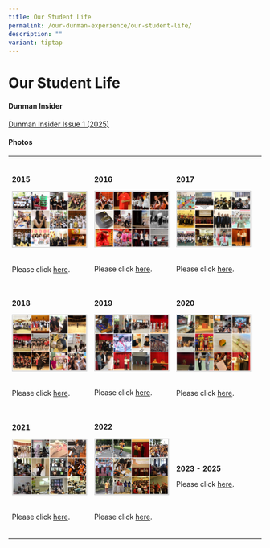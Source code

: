 ```yaml
---
title: Our Student Life
permalink: /our-dunman-experience/our-student-life/
description: ""
variant: tiptap
---
```

<h1>Our Student Life</h1>
<h4><strong>Dunman Insider</strong></h4>
<p><a href="/files/Our Student Life/Dunman Insider/The_Dunman_Insider_Issue_1_2025.pdf" rel="noopener noreferrer nofollow" target="_blank">Dunman Insider Issue 1 (2025)</a>
</p>
<p></p>
<h4><strong>Photos</strong></h4>
<table style="minWidth: 100px">
<colgroup>
<col>
<col>
<col>
<col>
</colgroup>
<tbody>
<tr>
<th rowspan="1" colspan="1">
<p></p>
</th>
<th rowspan="1" colspan="1">
<p></p>
</th>
<th rowspan="1" colspan="1">
<p></p>
</th>
<th rowspan="1" colspan="1">
<p></p>
</th>
</tr>
<tr>
<td rowspan="1" colspan="1">
<p><strong>2015</strong>
</p>
<div class="isomer-image-wrapper">
<img style="width: 100%" height="auto" width="100%" alt="2015.PNG" src="/images/Our%20Student%20Life/2015.png">
</div>
<p>
<br>Please click <a href="https://www.flickr.com/photos/dunmansecondary/collections/72157650202286507/" rel="noopener noreferrer nofollow" target="_blank">here</a>.
<br>
<br>
</p>
</td>
<td rowspan="1" colspan="1">
<p><strong>2016</strong>
</p>
<div class="isomer-image-wrapper">
<img style="width: 100%" height="auto" width="100%" alt="2016.PNG" src="/images/Our%20Student%20Life/2016.png">
</div>
<p>
<br>Please click <a href="https://www.flickr.com/photos/dunmansecondary/collections/72157661893601593/" rel="noopener noreferrer nofollow" target="_blank">here</a>.
<br>
<br>
</p>
</td>
<td rowspan="1" colspan="1">
<p><strong>2017</strong>
</p>
<div class="isomer-image-wrapper">
<img style="width: 100%" height="auto" width="100%" alt="2017.PNG" src="/images/Our%20Student%20Life/2017.png">
</div>
<p>
<br>Please click <a href="https://www.flickr.com/photos/dunmansecondary/collections/72157676416368984/" rel="noopener noreferrer nofollow" target="_blank">here</a>.
<br>
<br>
</p>
</td>
<td rowspan="1" colspan="1">
<p></p>
</td>
</tr>
<tr>
<td rowspan="1" colspan="1">
<p><strong>2018</strong>
</p>
<div class="isomer-image-wrapper">
<img style="width: 100%" height="auto" width="100%" alt="2018.PNG" src="/images/Our%20Student%20Life/2018.png">
</div>
<p>
<br>Please click <a href="https://www.flickr.com/photos/dunmansecondary/collections/72157711370788906/" rel="noopener noreferrer nofollow" target="_blank">here</a>.
<br>
<br>
</p>
</td>
<td rowspan="1" colspan="1">
<p><strong>2019</strong>
</p>
<div class="isomer-image-wrapper">
<img style="width: 100%" height="auto" width="100%" alt="2019.PNG" src="/images/Our%20Student%20Life/2019.png">
</div>
<p>
<br>Please click <a href="https://www.flickr.com/photos/dunmansecondary/collections/72157711371341647/" rel="noopener noreferrer nofollow" target="_blank">here</a>.
<br>
<br>
</p>
</td>
<td rowspan="1" colspan="1">
<p><strong>2020</strong>
</p>
<div class="isomer-image-wrapper">
<img style="width: 100%" height="auto" width="100%" alt="2020.PNG" src="/images/Our%20Student%20Life/2020.png">
</div>
<p>
<br>Please click <a href="https://www.flickr.com/photos/dunmansecondary/collections/72157717046618511/" rel="noopener noreferrer nofollow" target="_blank">here</a>.
<br>
<br>
</p>
</td>
<td rowspan="1" colspan="1">
<p></p>
</td>
</tr>
<tr>
<td rowspan="1" colspan="1">
<p><strong>2021</strong>
</p>
<div class="isomer-image-wrapper">
<img style="width: 100%" height="auto" width="100%" alt="2021.JPG" src="/images/Our%20Student%20Life/2021.png">
</div>
<p>
<br>Please click <a href="https://www.flickr.com/photos/dunmansecondary/collections/72157719745220144/" rel="noopener noreferrer nofollow" target="_blank">here</a>.
<br>
<br>
</p>
</td>
<td rowspan="1" colspan="1">
<p><strong>2022</strong>
</p>
<div class="isomer-image-wrapper">
<img style="width: 100%" height="auto" width="100%" alt="2022.png" src="/images/Our%20Student%20Life/2022.png">
</div>
<p>
<br>Please click <a href="https://www.flickr.com/photos/dunmansecondary/collections/72157721180438009/" rel="noopener noreferrer nofollow" target="_blank">here</a>.
<br>
<br>
</p>
</td>
<td rowspan="1" colspan="1">
<p><strong>2023 - 2025</strong>
</p>
<p></p>
<p>Please click <a href="https://www.flickr.com/photos/dunmansecondary/" rel="noopener noreferrer nofollow" target="_blank"><u>here</u></a>.</p>
</td>
<td rowspan="1" colspan="1">
<p>
<br>
</p>
</td>
</tr>
</tbody>
</table>
<p></p>